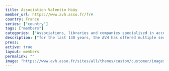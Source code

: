 ```yaml
---
title: Association Valentin Haüy
member_url: https://www.avh.asso.fr/fr#
country: France
series: ["country"] 
tags: ["members"]
categories: ["Associations, libraries and companies specialised in accessibility services"]
description: ["for the last 130 years, the AVH has offered multiple services to people with reading disabilities."]
press:
active: true
layout: members 
permalink: ""
image: "https://www.avh.asso.fr/sites/all/themes/custom/customer/images/logo-home.webp"
---
```

